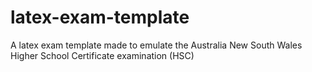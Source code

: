 # latex-exam-template
A latex exam template made to emulate the Australia New South Wales Higher School Certificate examination (HSC)
